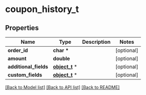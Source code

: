 # coupon_history_t

## Properties
Name | Type | Description | Notes
------------ | ------------- | ------------- | -------------
**order_id** | **char \*** |  | [optional] 
**amount** | **double** |  | [optional] 
**additional_fields** | [**object_t**](.md) \* |  | [optional] 
**custom_fields** | [**object_t**](.md) \* |  | [optional] 

[[Back to Model list]](../README.md#documentation-for-models) [[Back to API list]](../README.md#documentation-for-api-endpoints) [[Back to README]](../README.md)


